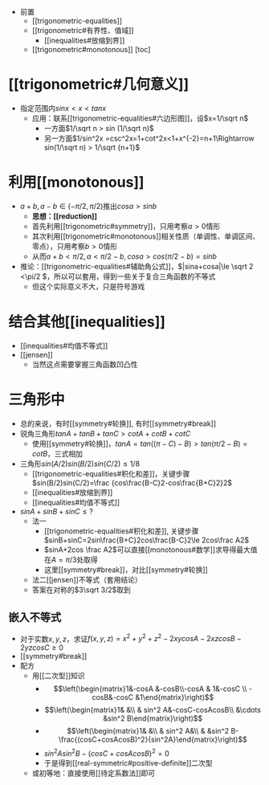 - 前置
  - [[trigonometric-equalities]]
  - [[trigonometric#有界性、值域]]
    - [[inequalities#放缩到界]]
  - [[trigonometric#monotonous]]
[toc]
# [[trigonometric#几何意义]]
- 指定范围内$sinx < x< tanx$
  - 应用：联系[[trigonometric-equalities#六边形图]]，设$x=1/\sqrt n$
    - 一方面$1/\sqrt n > sin (1/\sqrt n)$
    - 另一方面$1/sin^2x =csc^2x=1+cot^2x<1+x^{-2}=n+1\Rightarrow sin(1/\sqrt n) > 1/\sqrt {n+1}$
# 利用[[monotonous]]
- $a+b,a-b\in (-\pi/2,\pi/2)$推出$cosa >sinb$
  - **思想：[[reduction]]**
  - 首先利用[[trigonometric#symmetry]]，只用考察$a>0$情形
  - 其次利用[[trigonometric#monotonous]]相关性质（单调性、单调区间、零点），只用考察$b>0$情形
  - 从而$a+b<\pi/2,a<\pi/2-b,cosa>cos(\pi/2-b)=sinb$
- 推论：[[trigonometric-equalities#辅助角公式]]，$|sina+cosa|\le \sqrt 2 <\pi/2 $，所以可以套用，得到一些关于复合三角函数的不等式
  - 但这个实际意义不大，只是符号游戏
# 结合其他[[inequalities]]
- [[inequalities#均值不等式]]
- [[jensen]]
  - 当然这点需要掌握三角函数凹凸性
# 三角形中
- 总的来说，有时[[symmetry#轮换]], 有时[[symmetry#break]]
- 锐角三角形$tanA+tanB+tanC>cotA+cotB+cotC$
  - 使用[[symmetry#轮换]]，$tanA =tan((\pi-C)-B)>tan(\pi/2-B)=cotB$，三式相加
- 三角形$sin(A/2)sin(B/2)sin(C/2)\le 1/8$
  - [[trigonometric-equalities#积化和差]]，关键步骤$sin(B/2)sin(C/2)=\frac {cos\frac{B-C}2-cos\frac{B+C}2}2$
  - [[inequalities#放缩到界]]
  - [[inequalities#均值不等式]]
- $sin A+sinB+sinC \le ?$
  - 法一
    - [[trigonometric-equalities#积化和差]], 关键步骤$sinB+sinC=2sin\frac{B+C}2cos\frac{B-C}2\le 2cos\frac A2$
    - $sinA+2cos \frac A2$可以直接[[monotonous#数学]]求导得最大值在$A=\pi/3$处取得
    - 这里[[symmetry#break]]，对比[[symmetry#轮换]]
  - 法二[[jensen]]不等式（套用结论）
  - 答案在对称的$3\sqrt 3/2$取到
## 嵌入不等式
- 对于实数$x,y,z$，求证$f(x,y,z)=x^2+y^2+z^2-2xycosA-2xzcosB-2yzcosC\ge 0$
- [[symmetry#break]]
- 配方
  - 用[[二次型]]知识
      - $$\left(\begin{matrix}1&-cosA &-cosB\\-cosA & 1&-cosC \\ -cosB&-cosC &1\end{matrix}\right)$$
      - $$\left(\begin{matrix}1& &\\ & sin^2 A&-cosC-cosAcosB\\ &\cdots &sin^2 B\end{matrix}\right)$$
      - $$\left(\begin{matrix}1& &\\ & sin^2 A&\\ & &sin^2 B-\frac{(cosC+cosAcosB)^2}{sin^2A}\end{matrix}\right)$$
      - $sin^2Asin^2B-(cosC+cosAcosB)^2=0$
      - 于是得到[[real-symmetric#positive-definite]]二次型
  - 或初等地：直接使用[[待定系数法]]即可
